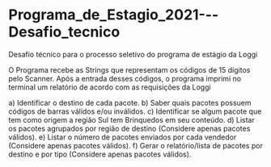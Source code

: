 # Programa_de_Estagio_2021---Desafio_tecnico
Desafio técnico para o processo seletivo do programa de estágio da Loggi

O Programa recebe as Strings que representam os códigos de 15 dígitos pelo Scanner. Após a entrada desses códigos, o programa imprimi no terminal um relatório de acordo com as requisições da Loggi

a) Identificar o destino de cada pacote.
b) Saber quais pacotes possuem códigos de barras válidos e/ou
inválidos.
c) Identificar se algum pacote que tem como origem a região Sul tem
Brinquedos em seu conteúdo.
d) Listar os pacotes agrupados por região de destino (Considere apenas
pacotes válidos).
e) Listar o número de pacotes enviados por cada vendedor (Considere
apenas pacotes válidos).
f) Gerar o relatório/lista de pacotes por destino e por tipo (Considere
apenas pacotes válidos).
